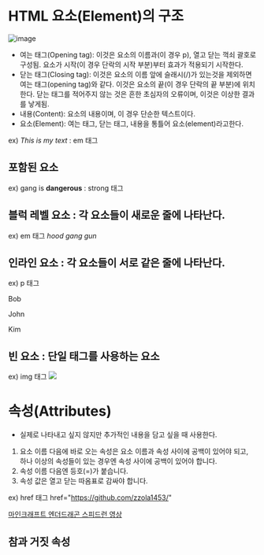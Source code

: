 
# HTML 요소(Element)의 구조
![image](https://github.com/zzola1453/zzola1453github.io/assets/71739885/2bfb65df-fe0b-4522-b869-fcd91c2261a6)
* 여는 태그(Opening tag): 이것은 요소의 이름과(이 경우 p), 열고 닫는 꺽쇠 괄호로 구성됨. 요소가 시작(이 경우 단락의 시작 부분)부터 효과가 적용되기 시작한다.
* 닫는 태그(Closing tag): 이것은 요소의 이름 앞에 슬래시(/)가 있는것을 제외하면 여는 태그(opening tag)와 같다. 이것은 요소의 끝(이 경우 단락의 끝 부분)에 위치한다. 닫는 태그를 적어주지 않는 것은 흔한 초심자의 오류이며, 이것은 이상한 결과를 낳게됨.
* 내용(Content): 요소의 내용이며, 이 경우 단순한 텍스트이다.
* 요소(Element): 여는 태그, 닫는 태그, 내용을 통틀어 요소(element)라고한다.

ex)
<em>This is my text</em> : em 태그
## 포함된 요소
ex)
gang is <strong>dangerous</strong> : strong 태그
## 블럭 레벨 요소 : 각 요소들이 새로운 줄에 나타난다.
ex) em 태그
<em>hood</em>
<em>gang</em>
<em>gun</em>
## 인라인 요소 : 각 요소들이 서로 같은 줄에 나타난다.
ex) p 태그
<p>Bob</p>
<p>John</p>
<p>Kim</p>

## 빈 요소 : 단일 태그를 사용하는 요소
ex) img 태그
<img
  src="https://www.choicenews.co.kr/news/photo/202308/119206_84696_3036.jpg" />

# 속성(Attributes)
* 실제로 나타내고 싶지 않지만 추가적인 내용을 담고 싶을 때 사용한다.
1. 요소 이름 다음에 바로 오는 속성은 요소 이름과 속성 사이에 공백이 있어야 되고, 하나 이상의 속성들이 있는 경우엔 속성 사이에 공백이 있어야 합니다.
2. 속성 이름 다음엔 등호(=)가 붙습니다.
3. 속성 값은 열고 닫는 따옴표로 감싸야 합니다.

ex) href 태그
href="https://github.com/zzola1453/"

<a href="https://www.youtube.com/watch?v=4cshHDL0m34/" target="_blank">마인크래프트 엔더드래곤 스피드런 영상</a>

## 참과 거짓 속성

